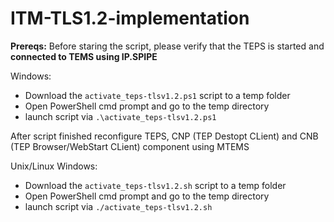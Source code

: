 # ITM-TLS1.2-implementation

**Prereqs:**
Before staring the script, please verify that the TEPS is started and **connected to TEMS using IP.SPIPE**

Windows: 
- Download the `activate_teps-tlsv1.2.ps1` script to a temp folder
- Open PowerShell cmd prompt and go to the temp directory
- launch script via `.\activate_teps-tlsv1.2.ps1`

After script finished reconfigure TEPS, CNP (TEP Destopt CLient) and CNB (TEP Browser/WebStart CLient) component using MTEMS

Unix/Linux
Windows: 
- Download the `activate_teps-tlsv1.2.sh` script to a temp folder
- Open PowerShell cmd prompt and go to the temp directory
- launch script via `./activate_teps-tlsv1.2.sh`
